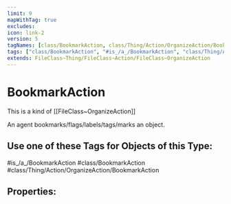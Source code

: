 ```yaml
---
limit: 9
mapWithTag: true
excludes:
icon: link-2
version: 5
tagNames: [class/BookmarkAction, class/Thing/Action/OrganizeAction/BookmarkAction, schema-org/BookmarkAction]
tags: ["class/BookmarkAction", "#is_/a_/BookmarkAction", "class/Thing/Action/OrganizeAction/BookmarkAction"]
extends: FileClass~Thing/FileClass~Action/FileClass~OrganizeAction
---
```


# BookmarkAction
This is a kind of [[FileClass~OrganizeAction]]

An agent bookmarks/flags/labels/tags/marks an object.


## Use one of these Tags for Objects of this Type:

#is_/a_/BookmarkAction
#class/BookmarkAction
#class/Thing/Action/OrganizeAction/BookmarkAction

## Properties:



